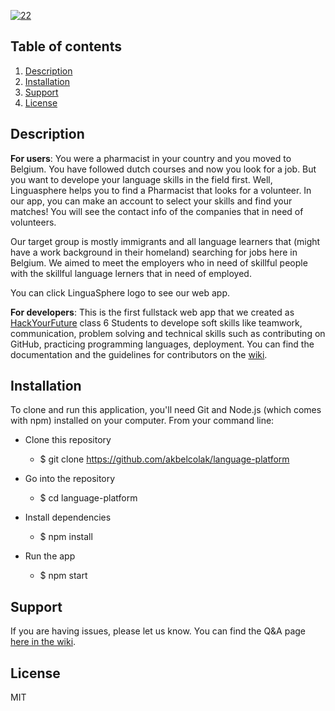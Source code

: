 [![22](https://user-images.githubusercontent.com/54626312/79698441-36382100-8289-11ea-8713-fedf48331b58.png)](https://language-platform.herokuapp.com/)

## Table of contents

1. [Description](#Description)
3. [Installation](#Installation)
6. [Support](#Support)
7. [License](#License)

## Description

**For users**:
You were a pharmacist in your country and you moved to Belgium. You have followed dutch courses and now you look for a job. But you want to develope your language skills in the field first. Well, Linguasphere helps you to find a Pharmacist that looks for a volunteer. In our app, you can make an account to select your skills and find your matches! You will see the contact info of the companies that in need of volunteers.

Our target group is mostly immigrants and all language learners that (might have a work background in their homeland) searching for jobs here in Belgium. We aimed to meet the employers who in need of skillful people with the skillful language lerners that in need of employed.

You can click LinguaSphere logo to see our web app.

**For developers**:
This is the first fullstack web app that we created as [HackYourFuture](https://hackyourfuture.be/) class 6 Students to develope soft skills like teamwork, communication, problem solving and technical skills such as contributing on GitHub, practicing programming languages, deployment. You can find the documentation and the guidelines for contributors on the [wiki](https://github.com/akbelcolak/language-platform/wiki).

## Installation

To clone and run this application, you'll need Git and Node.js (which comes with npm) installed on your computer. From your command line:

- Clone this repository
  - $ git clone <https://github.com/akbelcolak/language-platform>

- Go into the repository

  - $ cd language-platform

- Install dependencies

  - $ npm install

- Run the app

  - $ npm start

## Support

If you are having issues, please let us know. You can find the Q&A page [here in the wiki](https://github.com/akbelcolak/language-platform/wiki/Q&A).

## License

 MIT
